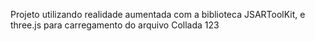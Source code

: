 Projeto utilizando realidade aumentada com a biblioteca JSARToolKit, e three.js para carregamento do arquivo Collada
123